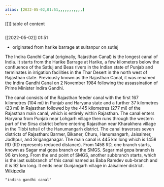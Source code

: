 ```yaml
---
alias: [2022-05-02,01:51,,,,,,,,,,,]
---
```

[[]]
table of content
```toc
```

[[2022-05-02]] 01:51
- originated from harike barrage at sultanpur on sutlej

The Indira Gandhi Canal (originally, Rajasthan Canal) is the longest canal of India. It starts from the Harike Barrage at Harike, a few kilometers below the confluence of the Satluj and Beas rivers in the Indian state of Punjab and terminates in irrigation facilities in the Thar Desert in the north west of Rajasthan state. Previously known as the Rajasthan Canal, it was renamed the Indira Gandhi Canal on 2 November 1984 following the assassination of Prime Minister Indira Gandhi.

The canal consists of the Rajasthan feeder canal with the first 167 kilometres (104 mi) in Punjab and Haryana state and a further 37 kilometres (23 mi) in Rajasthan followed by the 445 kilometres (277 mi) of the Rajasthan main canal, which is entirely within Rajasthan. The canal enters Haryana from Punjab near Lohgarh village then runs through the western part of the Sirsa district before entering Rajasthan near Kharakhera village in the Tibbi tehsil of the Hanumangarh district. The canal traverses seven districts of Rajasthan: Barmer, Bikaner, Churu, Hanumangarh, Jaisalmer, Jodhpur, and Sriganganagar. The main canal is 445 km long which is 1458 RD (RD represents reduced distance). From 1458 RD, one branch starts, known as Sagar mal gopa branch or the SMGS. Sagar mal gopa branch is 96 km long. From the end point of SMGS, another subbranch starts, which is the last subbranch of this canal named as Baba Ramdev sub-branch and it is 92 km long. It ends near Gunjangarh village in Jaisalmer district.
[Wikipedia](https://en.wikipedia.org/wiki/Indira%20Gandhi%20Canal)
```query
"indira gandhi canal"
```